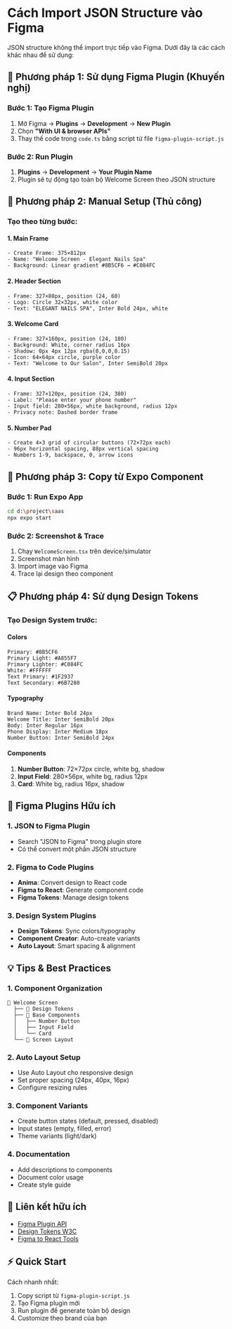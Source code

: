 # Cách Import JSON Structure vào Figma

JSON structure không thể import trực tiếp vào Figma. Dưới đây là các cách khác nhau để sử dụng:

## 🔧 Phương pháp 1: Sử dụng Figma Plugin (Khuyến nghị)

### Bước 1: Tạo Figma Plugin
1. Mở Figma → **Plugins** → **Development** → **New Plugin**
2. Chọn **"With UI & browser APIs"**
3. Thay thế code trong `code.ts` bằng script từ file `figma-plugin-script.js`

### Bước 2: Run Plugin
1. **Plugins** → **Development** → **Your Plugin Name**
2. Plugin sẽ tự động tạo toàn bộ Welcome Screen theo JSON structure

## 🎨 Phương pháp 2: Manual Setup (Thủ công)

### Tạo theo từng bước:

#### 1. Main Frame
```
- Create Frame: 375×812px
- Name: "Welcome Screen - Elegant Nails Spa"
- Background: Linear gradient #8B5CF6 → #C084FC
```

#### 2. Header Section
```
- Frame: 327×80px, position (24, 60)
- Logo: Circle 32×32px, white color
- Text: "ELEGANT NAILS SPA", Inter Bold 24px, white
```

#### 3. Welcome Card
```
- Frame: 327×160px, position (24, 180)
- Background: White, corner radius 16px
- Shadow: 0px 4px 12px rgba(0,0,0,0.15)
- Icon: 64×64px circle, purple color
- Text: "Welcome to Our Salon", Inter SemiBold 20px
```

#### 4. Input Section
```
- Frame: 327×120px, position (24, 380)
- Label: "Please enter your phone number"
- Input field: 280×56px, white background, radius 12px
- Privacy note: Dashed border frame
```

#### 5. Number Pad
```
- Create 4×3 grid of circular buttons (72×72px each)
- 96px horizontal spacing, 88px vertical spacing
- Numbers 1-9, backspace, 0, arrow icons
```

## 🚀 Phương pháp 3: Copy từ Expo Component

### Bước 1: Run Expo App
```bash
cd d:\project\saas
npx expo start
```

### Bước 2: Screenshot & Trace
1. Chạy `WelcomeScreen.tsx` trên device/simulator
2. Screenshot màn hình
3. Import image vào Figma
4. Trace lại design theo component

## 📋 Phương pháp 4: Sử dụng Design Tokens

### Tạo Design System trước:

#### Colors
```
Primary: #8B5CF6
Primary Light: #A855F7
Primary Lighter: #C084FC
White: #FFFFFF
Text Primary: #1F2937
Text Secondary: #6B7280
```

#### Typography
```
Brand Name: Inter Bold 24px
Welcome Title: Inter SemiBold 20px
Body: Inter Regular 16px
Phone Display: Inter Medium 18px
Number Button: Inter SemiBold 24px
```

#### Components
1. **Number Button**: 72×72px circle, white bg, shadow
2. **Input Field**: 280×56px, white bg, radius 12px
3. **Card**: White bg, radius 16px, shadow

## 🔄 Figma Plugins Hữu ích

### 1. **JSON to Figma** Plugin
- Search "JSON to Figma" trong plugin store
- Có thể convert một phần JSON structure

### 2. **Figma to Code** Plugins
- **Anima**: Convert design to React code
- **Figma to React**: Generate component code
- **Figma Tokens**: Manage design tokens

### 3. **Design System Plugins**
- **Design Tokens**: Sync colors/typography
- **Component Creator**: Auto-create variants
- **Auto Layout**: Smart spacing & alignment

## 💡 Tips & Best Practices

### 1. Component Organization
```
📁 Welcome Screen
  ├── 🎨 Design Tokens
  ├── 🔧 Base Components
  │   ├── Number Button
  │   ├── Input Field
  │   └── Card
  └── 📱 Screen Layout
```

### 2. Auto Layout Setup
- Use Auto Layout cho responsive design
- Set proper spacing (24px, 40px, 16px)
- Configure resizing rules

### 3. Component Variants
- Create button states (default, pressed, disabled)
- Input states (empty, filled, error)
- Theme variants (light/dark)

### 4. Documentation
- Add descriptions to components
- Document color usage
- Create style guide

## 🔗 Liên kết hữu ích

- [Figma Plugin API](https://www.figma.com/plugin-docs/)
- [Design Tokens W3C](https://design-tokens.github.io/community-group/)
- [Figma to React Tools](https://www.figma.com/community/tag/figma%20to%20code)

## ⚡ Quick Start

Cách nhanh nhất:
1. Copy script từ `figma-plugin-script.js`
2. Tạo Figma plugin mới
3. Run plugin để generate toàn bộ design
4. Customize theo brand của bạn
